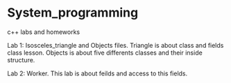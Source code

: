 # System_programming
с++ labs and homeworks

Lab 1: Isosceles_triangle and Objects files. Triangle is about class and fields class lesson.
Objects is about five differents classes and their inside structure.

Lab 2: Worker. This lab is about feilds and access to this fields.

